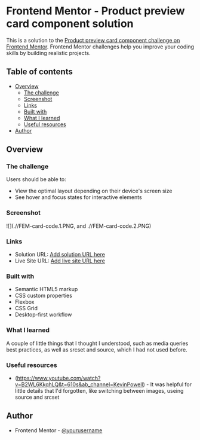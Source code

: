 # Frontend Mentor - Product preview card component solution

This is a solution to the [Product preview card component challenge on Frontend Mentor](https://www.frontendmentor.io/challenges/product-preview-card-component-GO7UmttRfa). Frontend Mentor challenges help you improve your coding skills by building realistic projects.

## Table of contents

- [Overview](#overview)
  - [The challenge](#the-challenge)
  - [Screenshot](#screenshot)
  - [Links](#links)
  - [Built with](#built-with)
  - [What I learned](#what-i-learned)
  - [Useful resources](#useful-resources)
- [Author](#author)

## Overview

### The challenge

Users should be able to:

- View the optimal layout depending on their device's screen size
- See hover and focus states for interactive elements

### Screenshot

![](.//FEM-card-code.1.PNG, and .//FEM-card-code.2.PNG)

### Links

- Solution URL: [Add solution URL here](https://your-solution-url.com)
- Live Site URL: [Add live site URL here](https://your-live-site-url.com)

### Built with

- Semantic HTML5 markup
- CSS custom properties
- Flexbox
- CSS Grid
- Desktop-first workflow

### What I learned

A couple of little things that I thought I understood, such as media queries best practices, as well as srcset and source, which I had not used before.

### Useful resources

- (https://www.youtube.com/watch?v=B2WL6KkqhLQ&t=610s&ab_channel=KevinPowell) - It was helpful for little details that I'd forgotten, like switching between images, useing source and srcset

## Author

- Frontend Mentor - [@yourusername](https://www.frontendmentor.io/profile/synchronicity)
